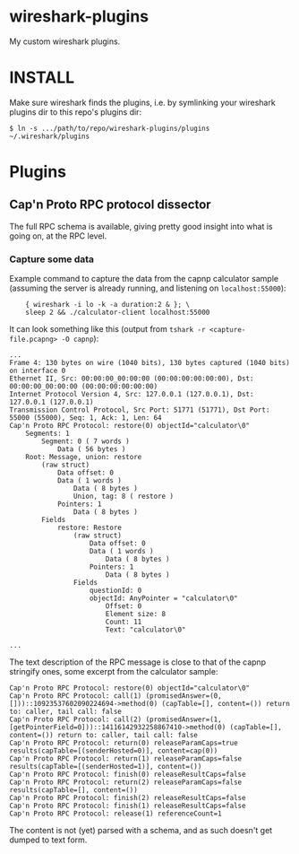 wireshark-plugins
=================

My custom wireshark plugins.


INSTALL
=======

Make sure wireshark finds the plugins, i.e. by symlinking your
wireshark plugins dir to this repo's plugins dir:

```$ ln -s .../path/to/repo/wireshark-plugins/plugins ~/.wireshark/plugins```


Plugins
=======


Cap'n Proto RPC protocol dissector
----------------------------------

The full RPC schema is available, giving pretty good insight into what
is going on, at the RPC level.


### Capture some data

Example command to capture the data from the capnp calculator sample
(assuming the server is already running, and listening on
`localhost:55000`):

```
    { wireshark -i lo -k -a duration:2 & }; \
    sleep 2 && ./calculator-client localhost:55000
```

It can look something like this (output from `tshark -r <capture-file.pcapng> -O capnp`):

```
...
Frame 4: 130 bytes on wire (1040 bits), 130 bytes captured (1040 bits) on interface 0
Ethernet II, Src: 00:00:00_00:00:00 (00:00:00:00:00:00), Dst: 00:00:00_00:00:00 (00:00:00:00:00:00)
Internet Protocol Version 4, Src: 127.0.0.1 (127.0.0.1), Dst: 127.0.0.1 (127.0.0.1)
Transmission Control Protocol, Src Port: 51771 (51771), Dst Port: 55000 (55000), Seq: 1, Ack: 1, Len: 64
Cap'n Proto RPC Protocol: restore(0) objectId="calculator\0"
    Segments: 1
        Segment: 0 ( 7 words )
            Data ( 56 bytes )
    Root: Message, union: restore
        (raw struct)
            Data offset: 0
            Data ( 1 words )
                Data ( 8 bytes )
                Union, tag: 8 ( restore )
            Pointers: 1
                Data ( 8 bytes )
        Fields
            restore: Restore
                (raw struct)
                    Data offset: 0
                    Data ( 1 words )
                        Data ( 8 bytes )
                    Pointers: 1
                        Data ( 8 bytes )
                Fields
                    questionId: 0
                    objectId: AnyPointer = "calculator\0"
                        Offset: 0
                        Element size: 8
                        Count: 11
                        Text: "calculator\0"

...
```

The text description of the RPC message is close to that of the capnp stringify ones, some excerpt from the calculator sample:

```
Cap'n Proto RPC Protocol: restore(0) objectId="calculator\0"
Cap'n Proto RPC Protocol: call(1) (promisedAnswer=(0, []))::10923537602090224694->method(0) (capTable=[], content=()) return to: caller, tail call: false
Cap'n Proto RPC Protocol: call(2) (promisedAnswer=(1, [getPointerField=0]))::14116142932258867410->method(0) (capTable=[], content=()) return to: caller, tail call: false
Cap'n Proto RPC Protocol: return(0) releaseParamCaps=true results(capTable=[(senderHosted=0)], content=cap(0))
Cap'n Proto RPC Protocol: return(1) releaseParamCaps=false results(capTable=[(senderHosted=1)], content=())
Cap'n Proto RPC Protocol: finish(0) releaseResultCaps=false
Cap'n Proto RPC Protocol: return(2) releaseParamCaps=false results(capTable=[], content=())
Cap'n Proto RPC Protocol: finish(2) releaseResultCaps=false
Cap'n Proto RPC Protocol: finish(1) releaseResultCaps=false
Cap'n Proto RPC Protocol: release(1) referenceCount=1

```

The content is not (yet) parsed with a schema, and as such doesn't get dumped to text form.
